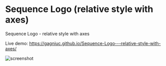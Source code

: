 # Sequence Logo (relative style with axes)
Sequence Logo - relative style with axes

Live demo: https://gagniuc.github.io/Sequence-Logo---relative-style-with-axes/

![screenshot](https://github.com/Gagniuc/Sequence-Logo---relative-style-with-axes/blob/main/%5BG%5D%20Sequence%20Logo%20-%20relative%20style%20with%20axes.png)
